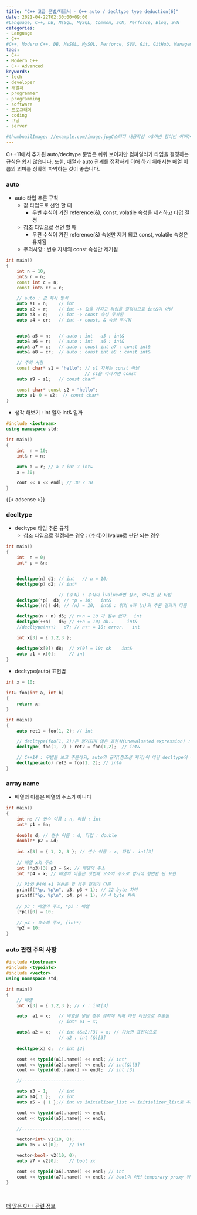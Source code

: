 ```yaml
---
title: "C++ 고급 문법/테크닉 - C++ auto / decltype type deduction[6]"
date: 2021-04-22T02:30:00+09:00
#Language, C++, DB, MsSQL, MySQL, Common, SCM, Perforce, Blog, SVN
categories:
- Language
- C++
#C++, Modern C++, DB, MsSQL, MySQL, Perforce, SVN, Git, GitHub, Management, Blog, Hugo, Architecture
tags:
- C++
- Modern C++
- C++ Advanced
keywords:
- tech
- developer
- 개발자
- programmer
- programming
- software
- 프로그래머
- coding
- 코딩
- server

#thumbnailImage: //example.com/image.jpgC스터디 내용작성 ㅇS이번 항이번 이버C++ 
---
```

C++11에서 추가된 auto/decltype 문법은 쉬워 보이지만 컴파일러가 타입을 결정하는 규칙은 쉽지 않습니다. 또한, 배열과 auto 관계를 정확하게 이해 하기 위해서는 배열 이름의 의미를 정확히 파악하는 것이 좋습니다.

<!--more-->

   

### auto

- auto 타입 추론 규칙
  - 값 타입으로 선언 할 때
    - 우변 수식이 가진 reference(&), const, volatile 속성을 제거하고 타입 결정
  - 참조 타입으로 선언 할 때
    - 우편 수식이 가진 reference(&) 속성만 제거 되고 const, volatile 속성은 유지됨
  - 주의사항 : 변수 자체의 const 속성만 제거됨

```cpp
int main()
{
	int n = 10;
	int& r = n;
	const int c = n;
	const int& cr = c;

	// auto : 값 복사 방식
	auto a1 = n;	// int
	auto a2 = r;	// int -> 값을 가지고 타입을 결정하므로 int&이 아님
	auto a3 = c;	// int -> const 속성 무시됨
	auto a4 = cr;	// int -> const, & 속성 무시됨


	auto& a5 = n;	// auto : int   a5 : int&
	auto& a6 = r;	// auto : int   a6 : int&
	auto& a7 = c;   // auto : const int a7 : const int& 
	auto& a8 = cr;	// auto : const int a8 : const int&

	// 주의 사항
	const char* s1 = "hello"; // s1 자체는 const 아님
							  // s1을 따라가면 const
	auto a9 = s1;	// const char*

	const char* const s2 = "hello";
	auto a1ㄴ0 = s2;  // const char*
}
```

- 생각 해보기 : int 일까 int& 일까

```cpp
#include <iostream>
using namespace std;

int main()
{
	int  n = 10;
	int& r = n;

	auto a = r; // a ? int ? int&
	a = 30;

	cout << n << endl; // 30 ? 10
}
```

{{< adsense >}}

### decltype

- decltype 타입 추론 규칙
  - 참조 타입으로 결정되는 경우 : (수식)이 lvalue로 판단 되는 경우

```cpp
int main()
{
	int  n = 0;
	int* p = &n;


	decltype(n) d1;	// int   // n = 10;
	decltype(p) d2;	// int*

					// (수식) : 수식이 lvalue라면 참조, 아니면 값 타입
	decltype(*p)  d3; // *p = 10;   int&
	decltype((n)) d4; // (n) = 10;  int& : 위의 n과 (n)의 추론 결과가 다름

	decltype(n + n) d5; // n+n = 10 가 될수 없다.  int 
	decltype(++n)   d6; // ++n = 10; ok..     int&
	//decltype(n++)   d7; // n++ = 10; error.   int

	int x[3] = { 1,2,3 };

	decltype(x[0]) d8;  // x[0] = 10; ok    int&
	auto a1 = x[0];		// int
}
```

- decltype(auto) 표현법

```cpp
int x = 10;

int& foo(int a, int b) 
{
	return x;
}

int main()
{
	auto ret1 = foo(1, 2); // int 

	// decltype(foo(1, 2))은 평가되지 않은 표현식(unevaluated expression) : 실제 함수 호출이 아닌 리턴 타입 조사 용도
	decltype( foo(1, 2) ) ret2 = foo(1,2);  // int&

	// C++14 : 우변을 보고 추론하되, auto의 규칙(참조성 제거)이 아닌 decltype의 규칙 적용
	decltype(auto) ret3 = foo(1, 2); // int&
}
```

  

### array name

- 배열의 이름은 배열의 주소가 아니다

```cpp
int main()
{
    int n; // 변수 이름 : n, 타입 : int
    int* p1 = &n;
    
    double d; // 변수 이름 : d, 타입 : double
    double* p2 = &d;
    
    int x[3] = { 1, 2, 3 }; // 변수 이름 : x, 타입 : int[3]
    
    // 배열 x의 주소
    int (*p3)[3] p3 = &x; // 배열의 주소
	int *p4 = x; // 배열의 이름은 첫번째 요소의 주소로 암시적 형변환 된 표현
    
    // P3와 P4에 +1 연산을 할 경우 결과가 다름
	printf("%p, %p\n", p3, p3 + 1); // 12 byte 차이
    printf("%p, %p\n", p4, p4 + 1);	// 4 byte 차이
    
    // p3 : 배열의 주소, *p3 : 배열
    (*p1)[0] = 10;
    
    // p4 : 요소의 주소, (int*)
    *p2 = 10;
}
```



### auto 관련 주의 사항

```cpp
#include <iostream>
#include <typeinfo>
#include <vector>
using namespace std;

int main()
{
	// 배열
	int x[3] = { 1,2,3 }; // x : int[3]

	auto  a1 = x;	// 배열을 넣을 경우 규칙에 의해 하단 타입으로 추론됨
					// int* a1 = x; 

	auto& a2 = x;	// int (&a2)[3] = x; // 가능한 표현이므로
					// a2 : int (&)[3]
	
	decltype(x) d;  // int [3]

	cout << typeid(a1).name() << endl; // int*
	cout << typeid(a2).name() << endl; // int(&)[3]
	cout << typeid(d).name() << endl;  // int [3]

	//------------------------

	auto a3 = 1;	// int
	auto a4{ 1 };	// int
	auto a5 = { 1 };// int vs initializer_list => initializer_list로 추론

	cout << typeid(a4).name() << endl;
	cout << typeid(a5).name() << endl;

	//--------------------------

	vector<int> v1(10, 0);
	auto a6 = v1[0];	// int

	vector<bool> v2(10, 0);
	auto a7 = v2[0];	// bool xx

	cout << typeid(a6).name() << endl; // int
	cout << typeid(a7).name() << endl; // bool이 아닌 temporary proxy 뒤에서 다룸
}
```

  

​    

[더 많은 C++ 관련 정보](https://en.cppreference.com/w/)

